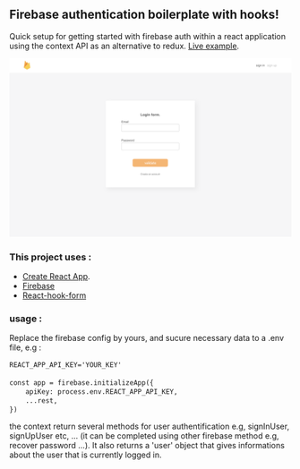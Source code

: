 ## Firebase authentication boilerplate with hooks!

Quick setup for getting started with firebase auth within a react application using the context API as an alternative to redux. [Live example](https://pensive-villani-57d695.netlify.com/#/signup).


![Thumbnail](preview.png)

### This project uses :

-   [Create React App](https://github.com/facebook/create-react-app).
-   [Firebase](https://firebase.google.com)
-   [React-hook-form](https://github.com/react-hook-form/react-hook-form)

### usage :

Replace the firebase config by yours, and sucure necessary data to a .env file, e.g :

```
REACT_APP_API_KEY='YOUR_KEY'

const app = firebase.initializeApp({
    apiKey: process.env.REACT_APP_API_KEY,
    ...rest,
})
```

the context return several methods for user authentification e.g, signInUser, signUpUser etc, ... (it can be completed using other firebase method e.g, recover password ...).
It also returns a 'user' object that gives informations about the user that is currently logged in.

